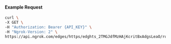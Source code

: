 <!-- Code generated for API Clients. DO NOT EDIT. -->

#### Example Request

```bash
curl \
-X GET \
-H "Authorization: Bearer {API_KEY}" \
-H "Ngrok-Version: 2" \
https://api.ngrok.com/edges/https/edghts_2TMGJdfMzHAjKcritBxAdgsLeaO/routes/edghtsrt_2TMGJftLEWzYbLwKzX6WSkBneuw/websocket_tcp_converter
```
